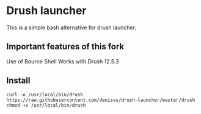 # Drush launcher

This is a simple bash alternative for drush launcher.

## Important features of this fork
Use of Bourne Shell
Works with Drush 12.5.3

## Install

```
curl -o /usr/local/bin/drush https://raw.githubusercontent.com/denisvs/drush-launcher/master/drush
chmod +x /usr/local/bin/drush
```

